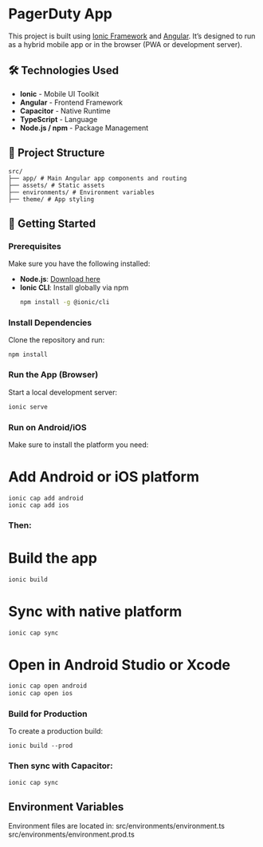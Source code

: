 # PagerDuty App

This project is built using [Ionic Framework](https://ionicframework.com/) and [Angular](https://angular.io/). It’s designed to run as a hybrid mobile app or in the browser (PWA or development server).

## 🛠️ Technologies Used

- **Ionic** - Mobile UI Toolkit
- **Angular** - Frontend Framework
- **Capacitor** - Native Runtime
- **TypeScript** - Language
- **Node.js / npm** - Package Management

## 📁 Project Structure
```
src/
├── app/ # Main Angular app components and routing
├── assets/ # Static assets
├── environments/ # Environment variables
├── theme/ # App styling
```

## 🚀 Getting Started

### Prerequisites

Make sure you have the following installed:

- **Node.js**: [Download here](https://nodejs.org/)
- **Ionic CLI**: Install globally via npm  
  ```bash
  npm install -g @ionic/cli
### Install Dependencies
Clone the repository and run:
```
npm install
```

### Run the App (Browser)
Start a local development server:
```javascript
ionic serve
```
### Run on Android/iOS
Make sure to install the platform you need:
# Add Android or iOS platform
```
ionic cap add android
ionic cap add ios
```

### Then:
# Build the app
```javascript
ionic build
```

# Sync with native platform
```javascript
ionic cap sync
```

# Open in Android Studio or Xcode
```javascript
ionic cap open android
ionic cap open ios
```

### Build for Production
To create a production build:
```
ionic build --prod
```

### Then sync with Capacitor:
```
ionic cap sync
```

## Environment Variables
Environment files are located in:
src/environments/environment.ts
src/environments/environment.prod.ts

